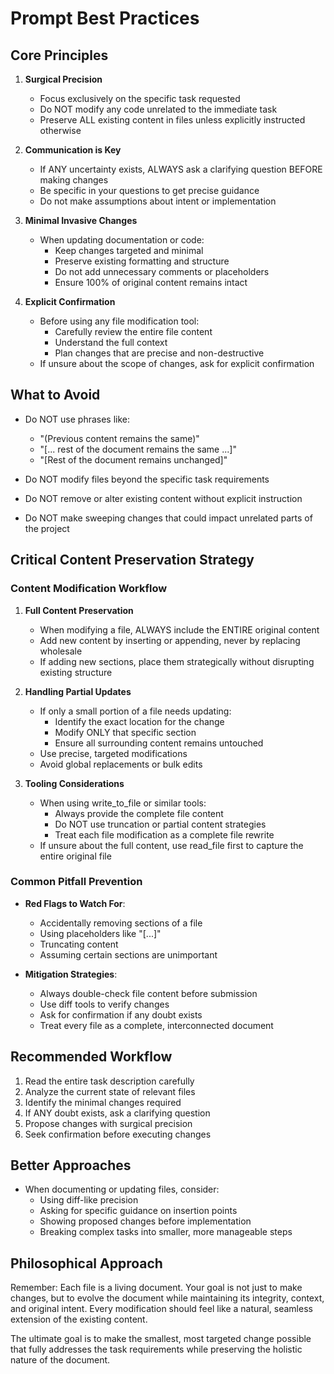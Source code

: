 # Prompt Best Practices

## Core Principles

1. **Surgical Precision**
   - Focus exclusively on the specific task requested
   - Do NOT modify any code unrelated to the immediate task
   - Preserve ALL existing content in files unless explicitly instructed otherwise

2. **Communication is Key**
   - If ANY uncertainty exists, ALWAYS ask a clarifying question BEFORE making changes
   - Be specific in your questions to get precise guidance
   - Do not make assumptions about intent or implementation

3. **Minimal Invasive Changes**
   - When updating documentation or code:
     * Keep changes targeted and minimal
     * Preserve existing formatting and structure
     * Do not add unnecessary comments or placeholders
     * Ensure 100% of original content remains intact

4. **Explicit Confirmation**
   - Before using any file modification tool:
     * Carefully review the entire file content
     * Understand the full context
     * Plan changes that are precise and non-destructive
   - If unsure about the scope of changes, ask for explicit confirmation

## What to Avoid

- Do NOT use phrases like:
  * "(Previous content remains the same)"
  * "[... rest of the document remains the same ...]"
  * "[Rest of the document remains unchanged]"

- Do NOT modify files beyond the specific task requirements
- Do NOT remove or alter existing content without explicit instruction
- Do NOT make sweeping changes that could impact unrelated parts of the project

## Critical Content Preservation Strategy

### Content Modification Workflow
1. **Full Content Preservation**
   - When modifying a file, ALWAYS include the ENTIRE original content
   - Add new content by inserting or appending, never by replacing wholesale
   - If adding new sections, place them strategically without disrupting existing structure

2. **Handling Partial Updates**
   - If only a small portion of a file needs updating:
     * Identify the exact location for the change
     * Modify ONLY that specific section
     * Ensure all surrounding content remains untouched
   - Use precise, targeted modifications
   - Avoid global replacements or bulk edits

3. **Tooling Considerations**
   - When using write_to_file or similar tools:
     * Always provide the complete file content
     * Do NOT use truncation or partial content strategies
     * Treat each file modification as a complete file rewrite
   - If unsure about the full content, use read_file first to capture the entire original file

### Common Pitfall Prevention
- **Red Flags to Watch For**:
  * Accidentally removing sections of a file
  * Using placeholders like "[...]"
  * Truncating content
  * Assuming certain sections are unimportant

- **Mitigation Strategies**:
  * Always double-check file content before submission
  * Use diff tools to verify changes
  * Ask for confirmation if any doubt exists
  * Treat every file as a complete, interconnected document

## Recommended Workflow

1. Read the entire task description carefully
2. Analyze the current state of relevant files
3. Identify the minimal changes required
4. If ANY doubt exists, ask a clarifying question
5. Propose changes with surgical precision
6. Seek confirmation before executing changes

## Better Approaches

- When documenting or updating files, consider:
  * Using diff-like precision
  * Asking for specific guidance on insertion points
  * Showing proposed changes before implementation
  * Breaking complex tasks into smaller, more manageable steps

## Philosophical Approach

Remember: Each file is a living document. Your goal is not just to make changes, but to evolve the document while maintaining its integrity, context, and original intent. Every modification should feel like a natural, seamless extension of the existing content.

The ultimate goal is to make the smallest, most targeted change possible that fully addresses the task requirements while preserving the holistic nature of the document.
